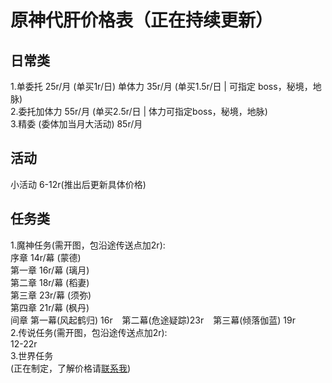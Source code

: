 # 原神代肝价格表（正在持续更新）  
## 日常类  
1.单委托 25r/月 (单买1r/日)    单体力 35r/月 (单买1.5r/日 | 可指定      boss，秘境，地脉)  
2.委托加体力 55r/月 (单买2.5r/日 | 体力可指定boss，秘境，地脉)  
3.精委 (委体加当月大活动) 85r/月  
## 活动  
小活动 6-12r(推出后更新具体价格)  
## 任务类  
1.魔神任务(需开图，包沿途传送点加2r):  
序章    14r/幕  (蒙德)  
第一章 16r/幕  (璃月)   
第二章 18r/幕  (稻妻)  
第三章 23r/幕  (须弥)  
第四章 21r/幕  (枫丹)  
间章  第一幕(风起鹤归) 16r &ensp; 第二幕(危途疑踪)23r &ensp; 第三幕(倾落伽蓝) 19r  
2.传说任务(需开图，包沿途传送点加2r):  
12-22r  
3.世界任务  
(正在制定，了解价格请[联系我](https://github.com/TheSixPasserby/genshin-prize/tree/main/image/qrcode.jpg))  
